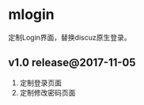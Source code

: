 mlogin
===================================
定制Login界面，替换discuz原生登录。


v1.0 release@2017-11-05
-----------------------------------
1. 定制登录页面
2. 定制修改密码页面

